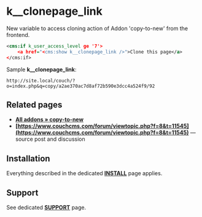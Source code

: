 # k__clonepage_link

New variable to access cloning action of Addon 'copy-to-new' from the frontend.

```xml
<cms:if k_user_access_level ge '7'>
    <a href="<cms:show k__clonepage_link />">Clone this page</a>
</cms:if>
```

Sample **k__clonepage_link**:

`http://site.local/couch/?o=index.php&q=copy/a2ae370ac7d8af72b590e3dcc4a524f9/92`

## Related pages

* **[All addons » copy-to-new](https://github.com/trendoman/Addons/tree/main/copy-to-new)**
* **[https://www.couchcms.com/forum/viewtopic.php?f=8&t=11545](https://www.couchcms.com/forum/viewtopic.php?f=8&t=11545)** — source post and discussion

## Installation

Everything described in the dedicated [**INSTALL**](/INSTALL.md) page applies.

## Support

See dedicated [**SUPPORT**](/SUPPORT.md) page.
